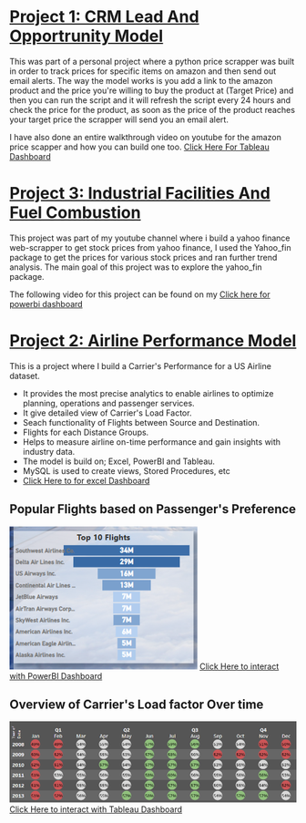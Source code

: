 # [Project 1: CRM Lead And Opportrunity Model](https://github.com/RonitMalik/BlackFriday_pythonScrapper)

This was part of a personal project where a python price scrapper was built in order to track prices for specific items on amazon and then send out email alerts. 
The way the model works is you add a link to the amazon product and the price you're willing to buy the product at (Target Price) and then you can run the script and it will refresh the script every 24 hours and check the price for the product, as soon as the price of the product reaches your target price the scrapper will send you an email alert. 

I have also done an entire walkthrough video on youtube for the amazon price scapper and how you can build one too. [Click Here For Tableau Dashboard](https://www.youtube.com/watch?v=vO668yAX3p8)

# [Project 3: Industrial Facilities And Fuel Combustion](https://github.com/RonitMalik/BlackFriday_pythonScrapper)

This project was part of my youtube channel where i build a yahoo finance web-scrapper to get stock prices from yahoo finance, I used the Yahoo_fin package to get the prices for various stock prices and ran further trend analysis. The main goal of this project was to explore the yahoo_fin package. 

The following video for this project can be found on my [Click here for powerbi dashboard](https://www.youtube.com/watch?v=AsxpHMq2auc&t=656s)

# [Project 2: Airline Performance Model](https://github.com/RonitMalik/Movie-Recommendation-System-)

This is a project where I build a Carrier's Performance for a US Airline dataset.

* It provides the most precise analytics to enable airlines to optimize planning, operations and passenger services.
* It give detailed view of Carrier's Load Factor.
* Seach functionality of Flights between Source and Destination.
* Flights for each Distance Groups.
* Helps to measure airline on-time performance and gain insights with industry data.
* The model is build on; Excel, PowerBI and Tableau.
* MySQL is used to create views, Stored Procedures, etc 
* [Click Here to for excel Dashboard](https://app.powerbi.com/view?r=eyJrIjoiOGY3NWIzMjktMThkMi00NTQzLTljZjEtYTI3ZmJlYmQ4YTExIiwidCI6IjY4ZTczYTFhLWJjNDQtNDJhNS04OTE5LTdlOWFlZTE3ZWUzNiJ9)

## Popular Flights based on Passenger's Preference  
![](Image%202.png) 
[Click Here to interact with PowerBI Dashboard](https://app.powerbi.com/view?r=eyJrIjoiOGY3NWIzMjktMThkMi00NTQzLTljZjEtYTI3ZmJlYmQ4YTExIiwidCI6IjY4ZTczYTFhLWJjNDQtNDJhNS04OTE5LTdlOWFlZTE3ZWUzNiJ9)
## Overview of Carrier's Load factor Over time  
![](Image%201.png)
[Click Here to interact with Tableau Dashboard](https://public.tableau.com/app/profile/akashsverma/viz/final2_16772454201710/LoadFactor)

